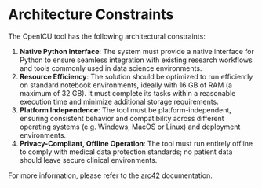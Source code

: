 # Architecture Constraints

The OpenICU tool has the following architectural constraints:
1. **Native Python Interface**: The system must provide a native interface for Python to ensure seamless integration with existing research workflows and tools commonly used in data science environments.
1. **Resource Efficiency**: The solution should be optimized to run efficiently on standard notebook environments, ideally with 16 GB of RAM (a maximum of 32 GB). It must complete its tasks within a reasonable execution time and minimize additional storage requirements.
1. **Platform Independence**: The tool must be platform-independent, ensuring consistent behavior and compatibility across different operating systems (e.g. Windows, MacOS or Linux) and deployment environments.
1. **Privacy-Compliant, Offline Operation**: The tool must run entirely offline to comply with medical data protection standards; no patient data should leave secure clinical environments.

For more information, please refer to the [arc42](https://docs.arc42.org/section-2/) documentation.
